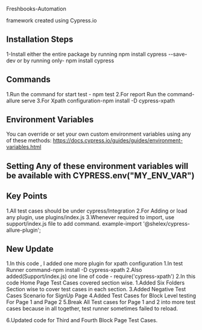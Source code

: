 
Freshbooks-Automation

framework created using Cypress.io


## Installation Steps

1-Install either the entire package by running npm install cypress --save-dev or by running only- npm install cypress

## Commands

1.Run the command for start test - npm test
2.For report Run the command- allure serve
3.For Xpath configuration-npm install -D cypress-xpath
## Environment Variables

You can override or set your own custom environment variables using any of these methods: https://docs.cypress.io/guides/guides/environment-variables.html
## Setting Any of these environment variables will be available with CYPRESS.env("MY_ENV_VAR")
## Key Points

1.All test cases should be under cypress/Integration
2.For Adding or load any plugin, use plugins/index.js
3.Whenever required to import, use support/index.js file to add command.
example-import '@shelex/cypress-allure-plugin';

## New Update

1.In this code , I added one more plugin for xpath configuration
 1.In test Runner command-npm install -D cypress-xpath
 2.Also added(Support/index.js) one line of code - require('cypress-xpath') 
2.In this code Home Page Test Cases covered section wise.
 1.Added Six Folders Section wise to cover test cases in each section.
3.Added Negative Test Cases Scenario for SignUp Page
4.Added Test Cases for Block Level testing For Page 1 and Page 2
5.Break All Test cases for Page 1 and 2 into more test cases because in all together, test runner sometimes failed to reload.

6.Updated code for Third and Fourth Block Page Test Cases.
